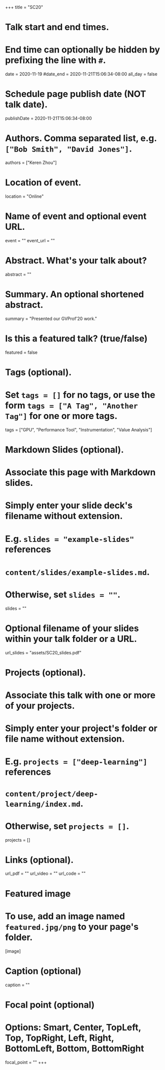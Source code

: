 +++
title = "SC20"

# Talk start and end times.
#   End time can optionally be hidden by prefixing the line with `#`.
date = 2020-11-19
#date_end = 2020-11-21T15:06:34-08:00
all_day = false

# Schedule page publish date (NOT talk date).
publishDate = 2020-11-21T15:06:34-08:00

# Authors. Comma separated list, e.g. `["Bob Smith", "David Jones"]`.
authors = ["Keren Zhou"]

# Location of event.
location = "Online"

# Name of event and optional event URL.
event = ""
event_url = ""

# Abstract. What's your talk about?
abstract = ""

# Summary. An optional shortened abstract.
summary = "Presented our GVProf'20 work."

# Is this a featured talk? (true/false)
featured = false

# Tags (optional).
#   Set `tags = []` for no tags, or use the form `tags = ["A Tag", "Another Tag"]` for one or more tags.
tags = ["GPU", "Performance Tool", "Instrumentation", "Value Analysis"]

# Markdown Slides (optional).
#   Associate this page with Markdown slides.
#   Simply enter your slide deck's filename without extension.
#   E.g. `slides = "example-slides"` references 
#   `content/slides/example-slides.md`.
#   Otherwise, set `slides = ""`.
slides = ""

# Optional filename of your slides within your talk folder or a URL.
url_slides = "assets/SC20_slides.pdf"

# Projects (optional).
#   Associate this talk with one or more of your projects.
#   Simply enter your project's folder or file name without extension.
#   E.g. `projects = ["deep-learning"]` references 
#   `content/project/deep-learning/index.md`.
#   Otherwise, set `projects = []`.
projects = []

# Links (optional).
url_pdf = ""
url_video = ""
url_code = ""

# Featured image
# To use, add an image named `featured.jpg/png` to your page's folder. 
[image]
  # Caption (optional)
  caption = ""

  # Focal point (optional)
  # Options: Smart, Center, TopLeft, Top, TopRight, Left, Right, BottomLeft, Bottom, BottomRight
  focal_point = ""
+++
